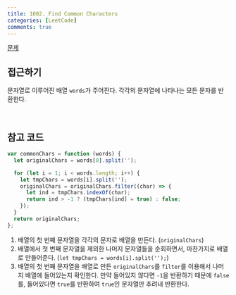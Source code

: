 ```yaml
---
title: 1002. Find Common Characters
categories: [LeetCode]
comments: true
---
```


[문제](https://leetcode.com/problems/find-common-characters/)

## 접근하기

문자열로 이루어진 배열 `words`가 주어진다. 각각의 문자열에 나타나는 모든 문자를 반환한다.

<br>

## 참고 코드

```js
var commonChars = function (words) {
  let originalChars = words[0].split('');

  for (let i = 1; i < words.length; i++) {
    let tmpChars = words[i].split('');
    originalChars = originalChars.filter((char) => {
      let ind = tmpChars.indexOf(char);
      return ind > -1 ? (tmpChars[ind] = true) : false;
    });
  }
  return originalChars;
};
```

1. 배열의 첫 번째 문자열을 각각의 문자로 배열을 만든다. (`originalChars`)
2. 배열에서 첫 번째 문자열을 제외한 나머지 문자열들을 순회하면서, 마찬가지로 배열로 만들어준다.
   (`let tmpChars = words[i].split('');`)
3. 배열의 첫 번째 문자열을 배열로 만든 `originalChars`를 `filter`를 이용해서 나머지 배열에 들어있는지 확인한다. 만약 들어있지 않다면 `-1`을 반환하기 때문에 `false`를, 들어있다면 `true`를 반환하여 `true`인 문자열만 추려내 반환한다.

